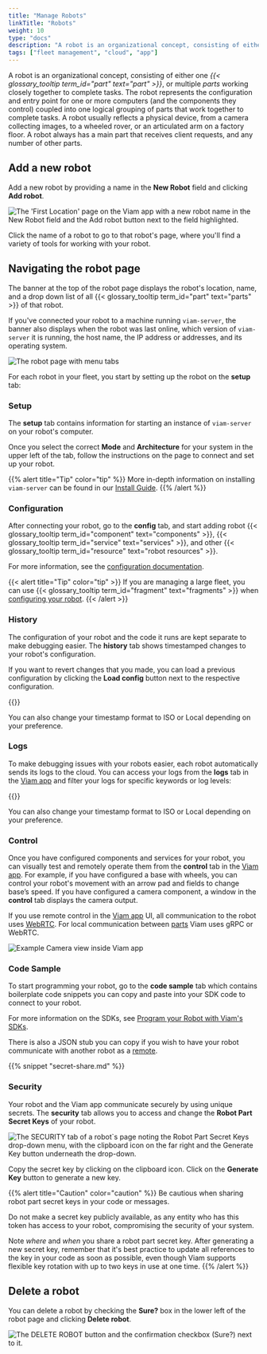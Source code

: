 ```yaml
---
title: "Manage Robots"
linkTitle: "Robots"
weight: 10
type: "docs"
description: "A robot is an organizational concept, consisting of either one or multiple parts working closely together to complete tasks."
tags: ["fleet management", "cloud", "app"]
---
```


A robot is an organizational concept, consisting of either one <em>{{< glossary_tooltip term_id="part" text="part" >}}</em>, or multiple _parts_ working closely together to complete tasks.
The robot represents the configuration and entry point for one or more computers (and the components they control) coupled into one logical grouping of parts that work together to complete tasks.
A robot usually reflects a physical device, from a camera collecting images, to a wheeled rover, or an articulated arm on a factory floor.
A robot always has a main part that receives client requests, and any number of other parts.

## Add a new robot

Add a new robot by providing a name in the **New Robot** field and clicking **Add robot**.

![The 'First Location' page on the Viam app with a new robot name in the New Robot field and the Add robot button next to the field highlighted.](../../img/app-usage/create-robot.png)

Click the name of a robot to go to that robot's page, where you'll find a variety of tools for working with your robot.

## Navigating the robot page

The banner at the top of the robot page displays the robot's location, name, and a drop down list of all {{< glossary_tooltip term_id="part" text="parts" >}} of that robot.

If you've connected your robot to a machine running `viam-server`, the banner also displays when the robot was last online, which version of `viam-server` it is running, the host name, the IP address or addresses, and its operating system.

![The robot page with menu tabs](../../img/app-usage/robot-page.png)

For each robot in your fleet, you start by setting up the robot on the **setup** tab:

### Setup

The **setup** tab contains information for starting an instance of `viam-server` on your robot's computer.

Once you select the correct **Mode** and **Architecture** for your system in the upper left of the tab, follow the instructions on the page to connect and set up your robot.

{{% alert title="Tip" color="tip" %}}
More in-depth information on installing `viam-server` can be found in our [Install Guide](/installation#install-viam-server).
{{% /alert %}}

### Configuration

After connecting your robot, go to the **config** tab, and start adding robot {{< glossary_tooltip term_id="component" text="components" >}}, {{< glossary_tooltip term_id="service" text="services" >}}, and other {{< glossary_tooltip term_id="resource" text="robot resources" >}}.

For more information, see the [configuration documentation](../../configuration/#the-config-tab).

{{< alert title="Tip" color="tip" >}}
If you are managing a large fleet, you can use {{< glossary_tooltip term_id="fragment" text="fragments" >}} when [configuring your robot](../../configuration).
{{< /alert >}}

### History

The configuration of your robot and the code it runs are kept separate to make debugging easier.
The **history** tab shows timestamped changes to your robot's configuration.

If you want to revert changes that you made, you can load a previous configuration by clicking the **Load config** button next to the respective configuration.

{{<gif webm_src="../../img/load-prev-config.webm" mp4_src="../../img/load-prev-config.mp4" alt="Load a previous config from the UI" max-width="800px">}}

You can also change your timestamp format to ISO or Local depending on your preference.

### Logs

To make debugging issues with your robots easier, each robot automatically sends its logs to the cloud.
You can access your logs from the **logs** tab in the [Viam app](https://app.viam.com) and filter your logs for specific keywords or log levels:

{{<gif webm_src="../../img/log-filtering.webm" mp4_src="../../img/log-filtering.mp4" alt="Filter logs by term of log level in the UI" max-width="800px">}}

You can also change your timestamp format to ISO or Local depending on your preference.

### Control

Once you have configured components and services for your robot, you can visually test and remotely operate them from the **control** tab in the [Viam app](https://app.viam.com).
For example, if you have configured a base with wheels, you can control your robot's movement with an arrow pad and fields to change base’s speed.
If you have configured a camera component, a window in the **control** tab displays the camera output.

If you use remote control in the [Viam app](https://app.viam.com) UI, all communication to the robot uses [WebRTC](https://pkg.go.dev/go.viam.com/utils@v0.0.3/rpc#hdr-Connection).
For local communication between [parts](../../parts-and-remotes#robot-parts) Viam uses gRPC or WebRTC.

![Example Camera view inside Viam app](/components/camera/img/example_camera_image.png)

### Code Sample

To start programming your robot, go to the **code sample** tab which contains boilerplate code snippets you can copy and paste into your SDK code to connect to your robot.

For more information on the SDKs, see [Program your Robot with Viam's SDKs](../../../program/sdk-as-client/).

There is also a JSON stub you can copy if you wish to have your robot communicate with another robot as a [remote](../../parts-and-remotes/).

{{%  snippet "secret-share.md" %}}

### Security

Your robot and the Viam app communicate securely by using unique secrets.
The **security** tab allows you to access and change the **Robot Part Secret Keys** of your robot.

![The SECURITY tab of a robot`s page noting the Robot Part Secret Keys drop-down menu, with the clipboard icon on the far right and the Generate Key button underneath the drop-down.](../../img/app-usage/robot-secrets.png)

Copy the secret key by clicking on the clipboard icon.
Click on the **Generate Key** button to generate a new key.

{{% alert title="Caution" color="caution" %}}
Be cautious when sharing robot part secret keys in your code or messages.

Do not make a secret key publicly available, as any entity who has this token has access to your robot, compromising the security of your system.

Note _where_ and _when_ you share a robot part secret key.
After generating a new secret key, remember that it's best practice to update all references to the key in your code as soon as possible, even though Viam supports flexible key rotation with up to two keys in use at one time.
{{% /alert %}}

## Delete a robot

You can delete a robot by checking the **Sure?** box in the lower left of the robot page and clicking **Delete robot**.

![The DELETE ROBOT button and the confirmation checkbox (Sure?) next to it.](../../img/app-usage/delete.png)
